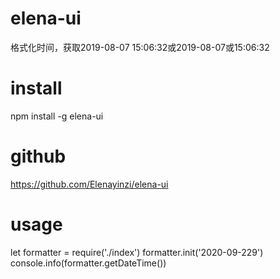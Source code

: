 # elena-ui
格式化时间，获取2019-08-07 15:06:32或2019-08-07或15:06:32
# install
npm install -g elena-ui
# github
https://github.com/Elenayinzi/elena-ui
# usage
let formatter = require('./index')
formatter.init('2020-09-229')
console.info(formatter.getDateTime())